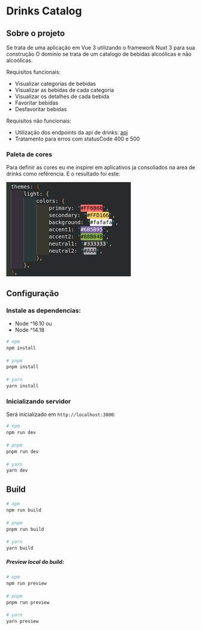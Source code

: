 # Drinks Catalog

## Sobre o projeto
Se trata de uma aplicação em Vue 3 utilizando o framework Nuxt 3 para sua construção
O domínio se trata de um catalogo de bebidas alcoólicas e não alcoólicas.

Requisítos funcionais:
- Visualizar categorias de bebidas
- Visualizar as bebidas de cada categoria
- Visualizar os detalhes de cada bebida
- Favoritar bebidas
- Desfavoritar bebidas

Requisitos não funcionais:
- Utilização dos endpoints da api de drinks: [api](https://www.thecocktaildb.com/api.php)
- Tratamento para erros com statusCode 400 e 500

### Paleta de cores

Para definir as cores eu me inspirei em aplicativos ja consoliados na area de drinks como refêrencia. E o resultado foi este:

![palette](public/img/palette.png)


## Configuração
### Instale as dependencias:
- Node ^16.10
ou
- Node ^14.18

```bash
# npm
npm install

# pnpm
pnpm install

# yarn
yarn install
```

### Inicializando servidor

Será inicializado em `http://localhost:3000`:

```bash
# npm
npm run dev

# pnpm
pnpm run dev

# yarn
yarn dev
```

## Build


```bash
# npm
npm run build

# pnpm
pnpm run build

# yarn
yarn build
```

##### Preview local do build:

```bash
# npm
npm run preview

# pnpm
pnpm run preview

# yarn
yarn preview
```
